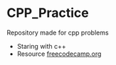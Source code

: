 # CPP_Practice
Repository made for cpp problems 
- Staring with c++
- Resource [freecodecamp.org](https://www.youtube.com/watch?v=vLnPwxZdW4Y)
